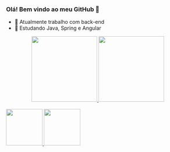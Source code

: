 ### Olá! Bem vindo ao meu GitHub 👋

- 🔭 Atualmente trabalho com back-end
- 🌱 Estudando Java, Spring e Angular

<div align="center">
  <a href="https://github.com/riquelmemontijo">
  <img height="180em" src="https://github-readme-stats.vercel.app/api?username=riquelmemontijo&show_icons=true&theme=dark&include_all_commits=true&count_private=true"/>
  <img height="180em" src="https://github-readme-stats.vercel.app/api/top-langs/?username=riquelmemontijo&layout=compact&langs_count=7&theme=dark"/>
</div>
<div style="display: inline_block"><br>
  <img style="width: 100px" src="https://cdn.jsdelivr.net/gh/devicons/devicon/icons/java/java-original-wordmark.svg" />
  <img style="width: 100px" src="https://cdn.jsdelivr.net/gh/devicons/devicon/icons/spring/spring-original-wordmark.svg" />
</div>
